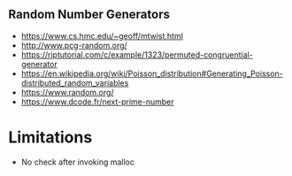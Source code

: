 
Random Number Generators
------------------------

- https://www.cs.hmc.edu/~geoff/mtwist.html
- http://www.pcg-random.org/
- https://riptutorial.com/c/example/1323/permuted-congruential-generator
- https://en.wikipedia.org/wiki/Poisson_distribution#Generating_Poisson-distributed_random_variables
- https://www.random.org/
- https://www.dcode.fr/next-prime-number


Limitations
===========

- No check after invoking malloc

